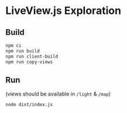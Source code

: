 # LiveView.js Exploration

## Build

```bash
npm ci
npm run build
npm run client-build
npm run copy-views
```

## Run

(views should be available in `/light` & `/map`)

```bash
node dist/index.js
```
